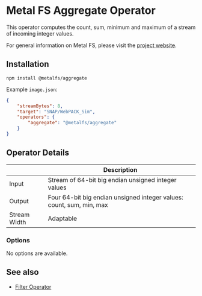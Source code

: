 # Metal FS Aggregate Operator

This operator computes the count, sum, minimum and maximum of a stream of incoming integer values.

For general information on Metal FS, please visit the [project website](https://metalfs.github.io).

## Installation
```
npm install @metalfs/aggregate
```

Example `image.json`:
```json
{
    "streamBytes": 8,
    "target": "SNAP/WebPACK_Sim",
    "operators": {
        "aggregate": "@metalfs/aggregate"
    }
}
```

## Operator Details

| | Description |
 -| -
Input  | Stream of 64-bit big endian unsigned integer values
Output | Four 64-bit big endian unsigned integer values: count, sum, min, max
Stream Width | Adaptable

### Options

No options are available.

## See also

 - [Filter Operator](https://github.com/metalfs/filter)
